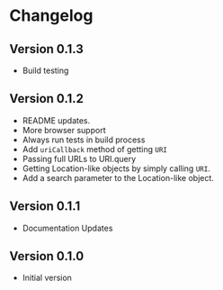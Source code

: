 # Changelog

## Version 0.1.3

 - Build testing

## Version 0.1.2

 - README updates.
 - More browser support
 - Always run tests in build process
 - Add `uriCallback` method of getting `URI`
 - Passing full URLs to URI.query
 - Getting Location-like objects by simply calling `URI`. 
 - Add a search parameter to the Location-like object.

## Version 0.1.1

 - Documentation Updates

## Version 0.1.0

 - Initial version